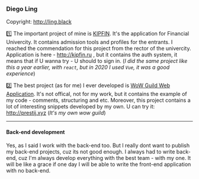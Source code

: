 ### Diego Ling

Copyright: http://ling.black

1️⃣ The important project of mine is [KIPFIN](https://github.com/DiegoLing33/kipfin). It's the application for Financial Univercity. It contains admission tools and profiles for the entrants. I reached the commendation for this project from the rector of the univercity. Application is here - http://kipfin.ru , but it contains the auth system, it means that if U wanna try - U should to sign in. (*I did the same project like this a year earlier, with `react`, but in 2020 I used `Vue`, it was a good experience*)

2️⃣ The best project (as for me) I ever developed is [WoW Guild Web Application](https://github.com/DiegoLing33/wow-guild-webapp). It's not offical, not for my work, but it contains the example of my code - comments, structuring and etc. Moreover, this project contains a lot of interesting snippets developed by my own. U can try it: http://prestij.xyz (*It's my own wow guild*)

---
#### Back-end development

Yes, as I said I work with the back-end too. But I really dont want to publish my back-end projects, cuz its not good enough. I always had to write back-end, cuz I'm always develop everything with the best team - with my one. It will be like a grace if one day I will be able to write the front-end application with no back-end.
